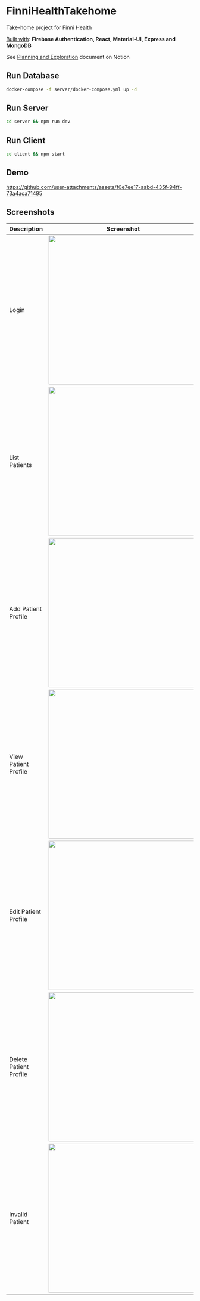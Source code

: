 # FinniHealthTakehome

Take-home project for Finni Health

<ins>Built with</ins>: **Firebase Authentication, React, Material-UI, Express and MongoDB**

See [Planning and Exploration](https://wheat-dragon-4fd.notion.site/Finni-Health-Takehome-Exploration-115383ad2ad18065b4eec69839faed12) document on Notion

## Run Database

```bash
docker-compose -f server/docker-compose.yml up -d
```

## Run Server

```bash
cd server && npm run dev
```

## Run Client

```bash
cd client && npm start
```

## Demo

https://github.com/user-attachments/assets/f0e7ee17-aabd-435f-94ff-73a4aca71495


## Screenshots
| Description    | Screenshot |
| -------- | ------- |
| Login    | <img src=https://github.com/user-attachments/assets/4d5565e9-5ec9-4754-a958-b2d4d596df5b width=400px> |
| List Patients | <img src=https://github.com/user-attachments/assets/17092161-e599-45dd-a2e9-709850286eb6 width=400px> |
| Add Patient Profile | <img src=https://github.com/user-attachments/assets/da5a4d2c-f094-4d26-b40d-688384a05fde width=400px> |
| View Patient Profile | <img src=https://github.com/user-attachments/assets/a9d6c4e9-66e7-4c28-9a1e-8893c8b06748 width=400px> |
| Edit Patient Profile | <img src=https://github.com/user-attachments/assets/d740d0ab-c7aa-4e0a-91f0-9e85c9a9f3b3 width=400px> |
| Delete Patient Profile | <img src=https://github.com/user-attachments/assets/8e7e287a-9bd3-4a55-afd3-7d50e1a04c67 width=400px> |
| Invalid Patient | <img src=https://github.com/user-attachments/assets/ef06a607-f4ac-4e32-890a-2fbf9489ab69 width=400px> |



